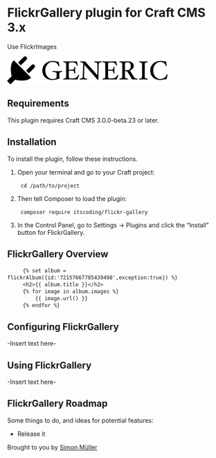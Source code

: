 # FlickrGallery plugin for Craft CMS 3.x

Use FlickrImages

![Screenshot](resources/img/plugin-logo.png)

## Requirements

This plugin requires Craft CMS 3.0.0-beta.23 or later.

## Installation

To install the plugin, follow these instructions.

1. Open your terminal and go to your Craft project:

        cd /path/to/project

2. Then tell Composer to load the plugin:

        composer require itscoding/flickr-gallery

3. In the Control Panel, go to Settings → Plugins and click the “Install” button for FlickrGallery.

## FlickrGallery Overview

```twig
     {% set album = flickrAlbum({id:'72157667785439498',exception:true}) %}
     <h2>{{ album.title }}</h2>
     {% for image in album.images %}
         {{ image.url() }}
     {% endfor %}

```

## Configuring FlickrGallery

-Insert text here-

## Using FlickrGallery

-Insert text here-

## FlickrGallery Roadmap

Some things to do, and ideas for potential features:

* Release it

Brought to you by [Simon Müller](https://blog.itscoding.ch)
